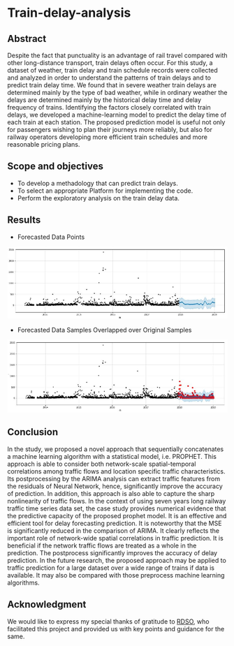 # Train-delay-analysis
## Abstract

<div align="Left">Despite the fact that punctuality is an advantage of rail travel compared with other long-distance transport, train delays often occur. For this study,
a dataset of weather, train delay and train schedule records were collected and analyzed in order to understand the patterns of train 
delays and to predict train delay time. We found that in severe weather train delays are determined mainly by the type of bad weather, 
while in ordinary weather the delays are determined mainly by the historical delay time and delay frequency of trains. Identifying the factors 
closely correlated with train delays, we developed a machine-learning model to predict the delay time of each train at each station. The proposed prediction 
model is useful not only for passengers wishing to plan their journeys more reliably, but also for railway operators developing more efficient train schedules 
and more reasonable pricing plans.</div>

## Scope and objectives

- To develop a methadology that can predict train delays.
- To select an appropriate Platform for implementing the code.
- Perform the exploratory analysis on the train delay data.

## Results
- Forecasted Data Points
 
![alt text](assets/Forecasted_data_points.JPG "Results")

- Forecasted Data Samples Overlapped over Original Samples

![alt text](assets/Forecasted_data_samples_overlapped_over_original_samples.JPG "Results")

## Conclusion

In the study, we proposed a novel approach that sequentially concatenates a machine learning algorithm with a statistical model, i.e. PROPHET. This approach is able to consider both network-scale spatial-temporal correlations among traffic flows and location specific traffic characteristics. Its postprocessing by the ARIMA analysis can extract traffic features from the residuals of Neural Network, hence, significantly improve the accuracy of prediction. In addition, this approach is also able to capture the sharp nonlinearity of traffic flows. In the context of using seven years long railway traffic time series data set, the case study provides numerical evidence that the predictive capacity of the proposed prophet model. It is an effective and efficient tool for delay forecasting prediction. It is noteworthy that the MSE is significantly reduced in the comparison of ARIMA. It clearly reflects the important role of network-wide spatial correlations in traffic prediction. It is beneficial if the network traffic flows are treated as a whole in the prediction. The postprocess significantly improves the accuracy of delay prediction. In the future research, the proposed approach may be applied to traffic prediction for a large dataset over a wide range of trains if data is available. It may also be compared with those preprocess machine learning algorithms.

## Acknowledgment

We would like to express my special thanks of gratitude to [RDSO](https://rdso.indianrailways.gov.in/), who facilitated this project and provided us with key points and guidance for the same.
